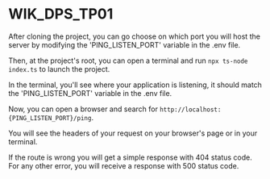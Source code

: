 # WIK_DPS_TP01

After cloning the project, you can go choose on which port you will host the server by modifying the 'PING_LISTEN_PORT' variable in the .env file.

Then, at the project's root, you can open a terminal and run ```npx ts-node index.ts``` to launch the project.

In the terminal, you'll see where your application is listening, it should match the 'PING_LISTEN_PORT' variable in the .env file.

Now, you can open a browser and search for ```http://localhost:{PING_LISTEN_PORT}/ping```.

You will see the headers of your request on your browser's page or in your terminal.

If the route is wrong you will get a simple response with 404 status code. For any other error, you will receive a response with 500 status code.